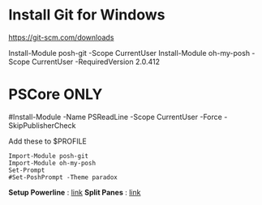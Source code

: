 

# Install Git for Windows
https://git-scm.com/downloads

Install-Module posh-git -Scope CurrentUser
Install-Module oh-my-posh -Scope CurrentUser -RequiredVersion 2.0.412

# PSCore ONLY
#Install-Module -Name PSReadLine -Scope CurrentUser -Force -SkipPublisherCheck


Add these to $PROFILE
```
Import-Module posh-git
Import-Module oh-my-posh
Set-Prompt
#Set-PoshPrompt -Theme paradox
```
**Setup Powerline** : [link](https://docs.microsoft.com/en-us/windows/terminal/tutorials/powerline-setup)
**Split Panes** : [link](https://docs.microsoft.com/en-us/windows/terminal/panes)
